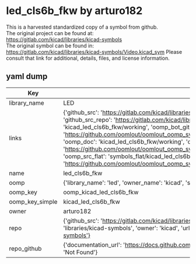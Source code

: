 # led_cls6b_fkw by arturo182  
This is a harvested standardized copy of a symbol from github.  
The original project can be found at:  
https://gitlab.com/kicad/libraries/kicad-symbols  
The original symbol can be found in:
https://gitlab.com/kicad/libraries/kicad-symbols/Video.kicad_sym
Please consult that link for additional, details, files, and license information.  
## yaml dump  
| Key | Value |  
| --- | --- |  
| library_name | LED |  
| links | {'github_src': 'https://gitlab.com/kicad/libraries/kicad-symbols/Video.kicad_sym', 'github_src_repo': 'https://gitlab.com/kicad/libraries/kicad-symbols', 'oomp_bot': 'kicad_led_cls6b_fkw/working', 'oomp_bot_github': 'https://github.com/oomlout/oomlout_oomp_symbol_bot/tree/main/kicad_led_cls6b_fkw/working', 'oomp_doc': 'kicad_led_cls6b_fkw/working', 'oomp_doc_github': 'https://github.com/oomlout/oomlout_oomp_symbol_doc/tree/main/kicad_led_cls6b_fkw/working', 'oomp_src_flat': 'symbols_flat/kicad_led_cls6b_fkw/working', 'oomp_src_flat_github': 'https://github.com/oomlout/oomlout_oomp_symbol_src/tree/main/kicad_led_cls6b_fkw/working'} |  
| name | led_cls6b_fkw |  
| oomp | {'library_name': 'led', 'owner_name': 'kicad', 'symbol_name': 'led_cls6b_fkw'} |  
| oomp_key | oomp_kicad_led_cls6b_fkw |  
| oomp_key_simple | kicad_led_cls6b_fkw |  
| owner | arturo182 |  
| repo | {'github_src': 'https://gitlab.com/kicad/libraries/kicad-symbols/Video.kicad_sym', 'name': 'libraries/kicad-symbols', 'owner': 'kicad', 'url': 'https://gitlab.com/kicad/libraries/kicad-symbols'} |  
| repo_github | {'documentation_url': 'https://docs.github.com/rest/repos/repos#get-a-repository', 'message': 'Not Found'} |  

